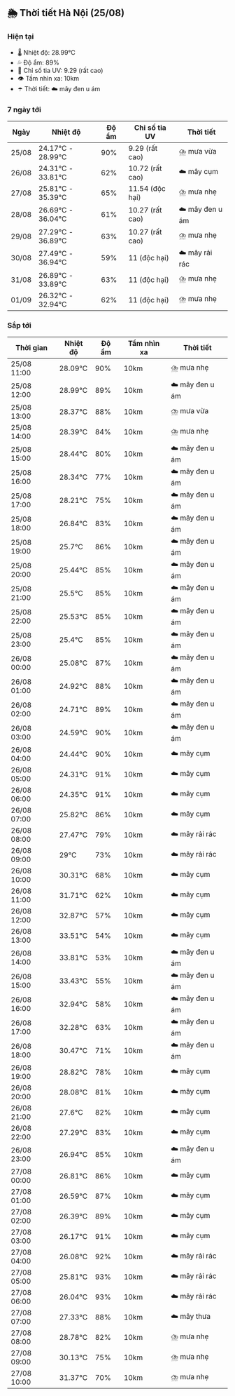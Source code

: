 ## 🌦️ Thời tiết Hà Nội (25/08)

### Hiện tại

- 🌡️ Nhiệt độ: 28.99℃
- 💦 Độ ẩm: 89%
- 🌟 Chỉ số tia UV: 9.29 (rất cao)
- 👁️ Tầm nhìn xa: 10km
- ☂️ Thời tiết: ☁️ mây đen u ám

### 7 ngày tới

| Ngày | Nhiệt độ | Độ ẩm | Chỉ số tia UV | Thời tiết |
| --- | --- | --- | --- | --- |
| 25/08 | 24.17℃ - 28.99℃ | 90% | 9.29 (rất cao) | ⛈️ mưa vừa |
| 26/08 | 24.31℃ - 33.81℃ | 62% | 10.72 (rất cao) | ☁️ mây cụm |
| 27/08 | 25.81℃ - 35.39℃ | 65% | 11.54 (độc hại) | ⛈️ mưa nhẹ |
| 28/08 | 26.69℃ - 36.04℃ | 61% | 10.27 (rất cao) | ☁️ mây đen u ám |
| 29/08 | 27.29℃ - 36.89℃ | 63% | 10.27 (rất cao) | ⛈️ mưa nhẹ |
| 30/08 | 27.49℃ - 36.94℃ | 59% | 11 (độc hại) | ☁️ mây rải rác |
| 31/08 | 26.89℃ - 33.89℃ | 63% | 11 (độc hại) | ⛈️ mưa nhẹ |
| 01/09 | 26.32℃ - 32.94℃ | 62% | 11 (độc hại) | ⛈️ mưa nhẹ |

### Sắp tới

| Thời gian | Nhiệt độ | Độ ẩm | Tầm nhìn xa | Thời tiết |
| --- | --- | --- | --- | --- |
| 25/08 11:00 | 28.09℃ | 90% | 10km | ⛈️ mưa nhẹ |
| 25/08 12:00 | 28.99℃ | 89% | 10km | ☁️ mây đen u ám |
| 25/08 13:00 | 28.37℃ | 88% | 10km | ⛈️ mưa vừa |
| 25/08 14:00 | 28.39℃ | 84% | 10km | ⛈️ mưa nhẹ |
| 25/08 15:00 | 28.44℃ | 80% | 10km | ☁️ mây đen u ám |
| 25/08 16:00 | 28.34℃ | 77% | 10km | ☁️ mây đen u ám |
| 25/08 17:00 | 28.21℃ | 75% | 10km | ☁️ mây đen u ám |
| 25/08 18:00 | 26.84℃ | 83% | 10km | ☁️ mây đen u ám |
| 25/08 19:00 | 25.7℃ | 86% | 10km | ☁️ mây đen u ám |
| 25/08 20:00 | 25.44℃ | 85% | 10km | ☁️ mây đen u ám |
| 25/08 21:00 | 25.5℃ | 85% | 10km | ☁️ mây đen u ám |
| 25/08 22:00 | 25.53℃ | 85% | 10km | ☁️ mây đen u ám |
| 25/08 23:00 | 25.4℃ | 85% | 10km | ☁️ mây đen u ám |
| 26/08 00:00 | 25.08℃ | 87% | 10km | ☁️ mây đen u ám |
| 26/08 01:00 | 24.92℃ | 88% | 10km | ☁️ mây đen u ám |
| 26/08 02:00 | 24.71℃ | 89% | 10km | ☁️ mây đen u ám |
| 26/08 03:00 | 24.59℃ | 90% | 10km | ☁️ mây đen u ám |
| 26/08 04:00 | 24.44℃ | 90% | 10km | ☁️ mây cụm |
| 26/08 05:00 | 24.31℃ | 91% | 10km | ☁️ mây cụm |
| 26/08 06:00 | 24.35℃ | 91% | 10km | ☁️ mây cụm |
| 26/08 07:00 | 25.82℃ | 86% | 10km | ☁️ mây cụm |
| 26/08 08:00 | 27.47℃ | 79% | 10km | ☁️ mây rải rác |
| 26/08 09:00 | 29℃ | 73% | 10km | ☁️ mây rải rác |
| 26/08 10:00 | 30.31℃ | 68% | 10km | ☁️ mây cụm |
| 26/08 11:00 | 31.71℃ | 62% | 10km | ☁️ mây cụm |
| 26/08 12:00 | 32.87℃ | 57% | 10km | ☁️ mây cụm |
| 26/08 13:00 | 33.51℃ | 54% | 10km | ☁️ mây cụm |
| 26/08 14:00 | 33.81℃ | 53% | 10km | ☁️ mây đen u ám |
| 26/08 15:00 | 33.43℃ | 55% | 10km | ☁️ mây đen u ám |
| 26/08 16:00 | 32.94℃ | 58% | 10km | ☁️ mây đen u ám |
| 26/08 17:00 | 32.28℃ | 63% | 10km | ☁️ mây đen u ám |
| 26/08 18:00 | 30.47℃ | 71% | 10km | ☁️ mây đen u ám |
| 26/08 19:00 | 28.82℃ | 78% | 10km | ☁️ mây cụm |
| 26/08 20:00 | 28.08℃ | 81% | 10km | ☁️ mây cụm |
| 26/08 21:00 | 27.6℃ | 82% | 10km | ☁️ mây cụm |
| 26/08 22:00 | 27.29℃ | 83% | 10km | ☁️ mây cụm |
| 26/08 23:00 | 26.94℃ | 85% | 10km | ☁️ mây đen u ám |
| 27/08 00:00 | 26.81℃ | 86% | 10km | ☁️ mây cụm |
| 27/08 01:00 | 26.59℃ | 87% | 10km | ☁️ mây cụm |
| 27/08 02:00 | 26.39℃ | 89% | 10km | ☁️ mây cụm |
| 27/08 03:00 | 26.17℃ | 91% | 10km | ☁️ mây cụm |
| 27/08 04:00 | 26.08℃ | 92% | 10km | ☁️ mây rải rác |
| 27/08 05:00 | 25.81℃ | 93% | 10km | ☁️ mây rải rác |
| 27/08 06:00 | 26.04℃ | 93% | 10km | ☁️ mây rải rác |
| 27/08 07:00 | 27.33℃ | 88% | 10km | ☁️ mây thưa |
| 27/08 08:00 | 28.78℃ | 82% | 10km | ⛈️ mưa nhẹ |
| 27/08 09:00 | 30.13℃ | 75% | 10km | ⛈️ mưa nhẹ |
| 27/08 10:00 | 31.37℃ | 70% | 10km | ⛈️ mưa nhẹ |
